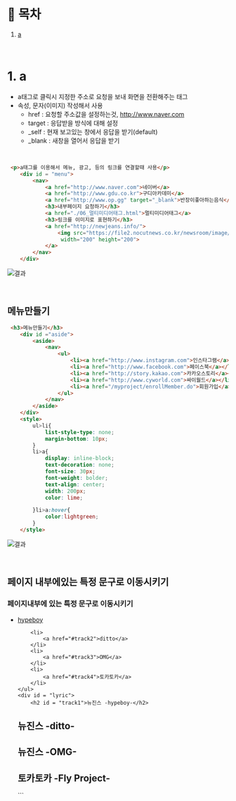 # 🔖 목차
1. [a](#1-a)<br/>


<br/>

# 1. a
- a태그로 클릭시 지정한 주소로 요청을 보내 화면을 전환해주는 태그
- 속성, 문자(이미지) 작성해서 사용<br/>
  - href : 요청할 주소값을 설정하는것, http://www.naver.com<br/>
  - target : 응답받을 방식에 대해 설정<br/>
  - _self  : 현재 보고있는 창에서 응답을 받기(default)<br/>
  - _blank    : 새창을 열어서 응답을 받기<br/>

<br/>

```html
 <p>a태그를 이용해서 메뉴, 광고, 등의 링크를 연결할때 사용</p>
    <div id = "menu">
        <nav>
            <a href="http://www.naver.com">네이버</a>
            <a href="http://www.gdu.co.kr">구디아카데미</a>
            <a href="http://www.op.gg" target="_blank">반장이좋아하는음식</a>
            <h3>내부페이지 요청하기</h3>
            <a href="./06_멀티미디어태그.html">멀티미디어태그</a>
            <h3>링크를 이미지로 표현하기</h3>
            <a href="http://newjeans.info/">
                <img src="https://file2.nocutnews.co.kr/newsroom/image/2023/01/21/202301210408091762_0.jpg"
                 width="200" height="200">
            </a>
        </nav>
    </div>
```



![결과](https://user-images.githubusercontent.com/126074577/234332840-e4ce2bc9-b99e-4c14-a7be-191bb0b93c4a.png)

<br/>

## 메뉴만들기
```html
 <h3>메뉴만들기</h3>
    <div id ="aside">
        <aside>
            <nav>
                <ul>
                    <li><a href="http://www.instagram.com">인스타그램</a></li>
                    <li><a href="http://www.facebook.com">페이스북</a></li>
                    <li><a href="http://story.kakao.com">카카오스토리</a></li>
                    <li><a href="http://www.cyworld.com">싸이월드</a></li>
                    <li><a href="/myproject/enrollMember.do">회원가입</a></li>
                </ul>
            </nav>
        </aside>
    </div>
    <style>
        ul>li{
            list-style-type: none;
            margin-bottom: 10px;
        }
        li>a{
            display: inline-block;
            text-decoration: none;
            font-size: 30px;
            font-weight: bolder;
            text-align: center;
            width: 200px;
            color: lime;

        }li>a:hover{
            color:lightgreen;
        }
    </style>
```
![결과](https://user-images.githubusercontent.com/126074577/234333391-4f34201a-f934-4fce-82b4-ff9d197fd220.png)

<br/>

## 페이지 내부에있는 특정 문구로 이동시키기
 <h3>페이지내부에 있는 특정 문구로 이동시키기</h3>
    <ul>
        <li>
            <a href="#track1">hypeboy</a>
        </li>
    
        <li>
            <a href="#track2">ditto</a>
        </li>
        <li>
            <a href="#track3">OMG</a>
        </li>
        <li>
            <a href="#track4">토카토카</a>
        </li>
    </ul>
    <div id = "lyric">
        <h2 id = "track1">뉴진스 -hypeboy-</h2>
  
  <h2 id = "track2">뉴진스 -ditto-</h2>
  <h2 id = "track3">뉴진스 -OMG-</h2>
  <h2 id = "track4">토카토카 -Fly Project-</h2>
  ```
  
  

